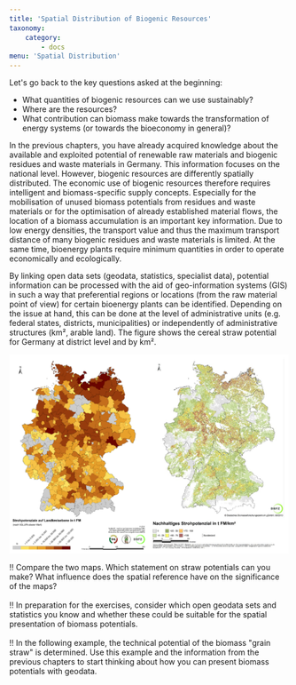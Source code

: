 ```yaml
---
title: 'Spatial Distribution of Biogenic Resources'
taxonomy:
    category:
        - docs
menu: 'Spatial Distribution'
---
```


Let's go back to the key questions asked at the beginning:

- What quantities of biogenic resources can we use sustainably?
- Where are the resources?
- What contribution can biomass make towards the transformation of energy systems (or towards the bioeconomy in general)?

In the previous chapters, you have already acquired knowledge about the available and exploited potential of renewable raw materials and biogenic residues and waste materials in Germany. This information focuses on the national level. However, biogenic resources are differently spatially distributed. The economic use of biogenic resources therefore requires intelligent and biomass-specific supply concepts. Especially for the mobilisation of unused biomass potentials from residues and waste materials or for the optimisation of already established material flows, the location of a biomass accumulation is an important key information. Due to low energy densities, the transport value and thus the maximum transport distance of many biogenic residues and waste materials is limited. At the same time, bioenergy plants require minimum quantities in order to operate economically and ecologically.

By linking open data sets (geodata, statistics, specialist data), potential information can be processed with the aid of geo-information systems (GIS) in such a way that preferential regions or locations (from the raw material point of view) for certain bioenergy plants can be identified. Depending on the issue at hand, this can be done at the level of administrative units (e.g. federal states, districts, municipalities) or independently of administrative structures (km², arable land). The figure shows the cereal straw potential for Germany at district level and by km².

![](Skript_DBFZ_Strohpotenziale.png?lightbox=800&resize=500&classes=caption "Cereal straw potentials at district and km² level, Source: Brosowski 2014")

!! Compare the two maps. Which statement on straw potentials can you make? What influence does the spatial reference have on the significance of the maps?  <br><br>
!! In preparation for the exercises, consider which open geodata sets and statistics you know and whether these could be suitable for the spatial presentation of biomass potentials. <br><br>
!! In the following example, the technical potential of the biomass "grain straw" is determined. Use this example and the information from the previous chapters to start thinking about how you can present biomass potentials with geodata. 
